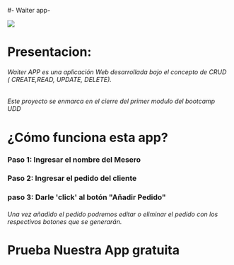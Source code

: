 

#-  Waiter app- 

![](https://img.freepik.com/free-vector/waiters-concept-illustration_114360-2908.jpg?w=2000)


# Presentacion:
###### Waiter APP es una aplicación Web desarrollada bajo el concepto de CRUD ( CREATE,READ, UPDATE, DELETE).
###### Este proyecto se enmarca en el cierre del primer modulo del bootcamp UDD

# ¿Cómo funciona esta app?
### Paso 1: Ingresar el nombre del Mesero
### Paso 2: Ingresar el pedido del cliente
### paso 3: Darle 'click' al botón "Añadir Pedido"

###### Una vez añadido el pedido podremos editar o eliminar el pedido con los respectivos botones que se generarán.

# Prueba Nuestra App gratuita
